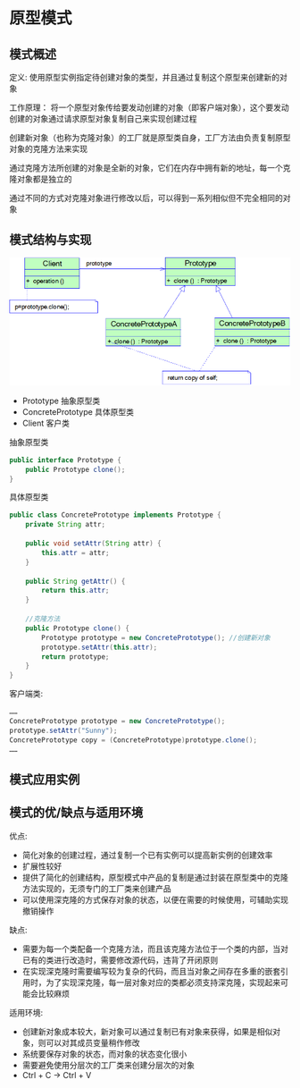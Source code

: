 # 原型模式

## 模式概述

定义:
使用原型实例指定待创建对象的类型，并且通过复制这个原型来创建新的对象

工作原理：
将一个原型对象传给要发动创建的对象（即客户端对象），这个要发动创建的对象通过请求原型对象复制自己来实现创建过程

创建新对象（也称为克隆对象）的工厂就是原型类自身，工厂方法由负责复制原型对象的克隆方法来实现

通过克隆方法所创建的对象是全新的对象，它们在内存中拥有新的地址，每一个克隆对象都是独立的

通过不同的方式对克隆对象进行修改以后，可以得到一系列相似但不完全相同的对象

## 模式结构与实现

![原型模式结构图](picture/PrototypePattern.png)

* Prototype 抽象原型类
* ConcretePrototype 具体原型类
* Client 客户类

抽象原型类
```java
public interface Prototype {
    public Prototype clone();
}
```
具体原型类
```java
public class ConcretePrototype implements Prototype {
    private String attr; 

    public void setAttr(String attr) {
        this.attr = attr;
    }

    public String getAttr() {
        return this.attr;
    }

    //克隆方法
    public Prototype clone() {
        Prototype prototype = new ConcretePrototype(); //创建新对象
        prototype.setAttr(this.attr);
        return prototype;
    }
}
```
客户端类:
```java
……
ConcretePrototype prototype = new ConcretePrototype();
prototype.setAttr("Sunny");
ConcretePrototype copy = (ConcretePrototype)prototype.clone();
……
```

## 模式应用实例



## 模式的优/缺点与适用环境

优点:
* 简化对象的创建过程，通过复制一个已有实例可以提高新实例的创建效率
* 扩展性较好
* 提供了简化的创建结构，原型模式中产品的复制是通过封装在原型类中的克隆方法实现的，无须专门的工厂类来创建产品
* 可以使用深克隆的方式保存对象的状态，以便在需要的时候使用，可辅助实现撤销操作

缺点:
* 需要为每一个类配备一个克隆方法，而且该克隆方法位于一个类的内部，当对已有的类进行改造时，需要修改源代码，违背了开闭原则
* 在实现深克隆时需要编写较为复杂的代码，而且当对象之间存在多重的嵌套引用时，为了实现深克隆，每一层对象对应的类都必须支持深克隆，实现起来可能会比较麻烦


适用环境:
* 创建新对象成本较大，新对象可以通过复制已有对象来获得，如果是相似对象，则可以对其成员变量稍作修改
* 系统要保存对象的状态，而对象的状态变化很小
* 需要避免使用分层次的工厂类来创建分层次的对象
* Ctrl + C  ->  Ctrl + V
